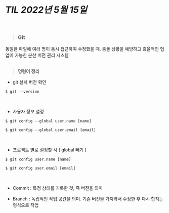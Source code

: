 # _TIL 2022년 5월 15일_
<br>

> ### Git

동일한 파일에 여러 명이 동시 접근하여 수정했을 때, 충돌 상황을 예방하고 효율적인 협업이 가능한 분산 버전 관리 시스템
<br>
<br>

> **명령어 정리**


+ git 설치 버전 확인

```
$ git --version
```
<br>

+ 사용자 정보 설정
```
$ git config --global user.name [name]

$ git config --global user.email [email]
```
<br>

+ 프로젝트 별로 설정할 시 ( global 빼기 )
```
$ git config user.name [name]

$ git config user.email [email]
```
<br>

+ Commit : 특정 상태를 기록한 것, 즉 버전을 의미

+ Branch : 독립적인 작업 공간을 의미. 기존 버전을 가져와서 수정한 후 다시 합치는 형식으로 작업


